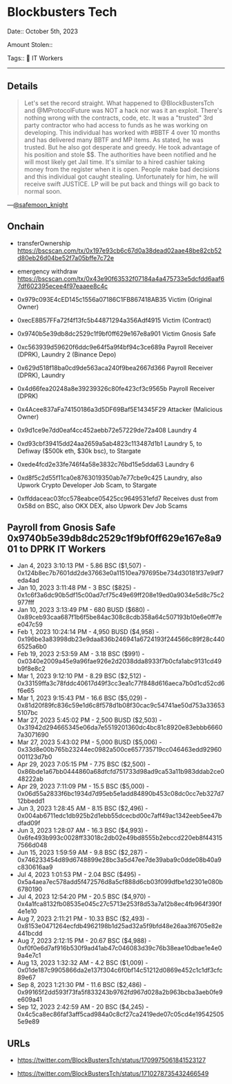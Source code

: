 # Blockbusters Tech

Date:: October 5th, 2023

Amount Stolen:: 

Tags:: 💼 IT Workers

---



## Details

> Let's set the record straight. What happened to @BlockBustersTch and @MProtocolFuture was NOT a hack nor was it an exploit. There's nothing wrong with the contracts, code, etc. It was a "trusted" 3rd party contractor who had access to funds as he was working on developing. This individual has worked with #BBTF 4 over 10 months and has delivered many BBTF and MP items. As stated, he was trusted. But he also got desperate and greedy. He took advantage of his position and stole $$. The authorities have been notified and he will most likely get Jail time. It's similar to a hired cashier taking money from the register when it is open. People make bad decisions and this individual got caught stealing. Unfortunately for him, he will receive swift JUSTICE. LP will be put back and things will go back to normal soon.

—[@safemoon_knight](https://twitter.com/safemoon_knight/status/1710422140271403094)


## Onchain

- transferOwnership https://bscscan.com/tx/0x197e93cb6c67d0a38dead02aae48be82cb52d80eb26d04be52f7a05bffe7c72e

- emergency withdraw https://bscscan.com/tx/0x43e90f63532f07184a4a475733e5dcfdd6aaf67df602395ecee4f97eaaee8c4c

- 0x979c093E4cED145c1556a07186C1FB867418AB35  Victim (Original Owner)
- 0xecE8B57FFa72f4f13fc5b44871294a356Adf4915  Victim (Contract)
- 0x9740b5e39db8dc2529c1f9bf0ff629e167e8a901  Victim Gnosis Safe
- 0xc563939d59620f6ddc9e64f5a9f4bf94c3ce689a  Payroll Receiver (DPRK), Laundry 2 (Binance Depo)
- 0x629d518f18ba0cd9de563aca240f9bea2667d366  Payroll Receiver (DPRK), Laundry
- 0x4d66fea20248a8e39239326c80fe423cf3c9565b  Payroll Receiver (DPRK)
- 0x4Acee837aFa74150186a3d5DF69Baf5E14345F29  Attacker (Malicious Owner)
- 0x9d1ce9e7dd0eaf4cc452aebb72e57229de72a408  Laundry 4
- 0xd93cbf39415dd24aa2659a5ab4823c113487d1b1  Laundry 5, to Defiway ($500k eth, $30k bsc), to Stargate
- 0xede4fcd2e33fe746f4a58e3832c76bd15e5dda63  Laundry 6
- 0xd8f5c2d55f11ca0e8763019350ab7e77cbe9c425  Laundry, also Upwork Crypto Developer Job Scam, to Stargate
- 0xffddaceac03fcc578eabce05425cc9649531efd7  Receives dust from 0x58d on BSC, also OKX DEX, also Upwork Dev Job Scams




## Payroll from Gnosis Safe 0x9740b5e39db8dc2529c1f9bf0ff629e167e8a901 to DPRK IT Workers

- Jan 4, 2023 3:10:13 PM - 5.86 BSC ($1,507) - 0x124b8ec7b7601dd2de37663e0a11510ea797695be734d30181f37e9df7eda4ad
- Jan 10, 2023 3:11:48 PM - 3 BSC ($825) - 0x1c6f3a6dc90b5df15c00ad7cf75c49e69ff208e19ed0a9034e5d8c75c2977fff
- Jan 10, 2023 3:13:49 PM - 680 BUSD ($680) - 0x89ceb93caa687f1b6f5be84ac308c8cdb358a64c507193b10e6e0ff7ee047c59
- Feb 1, 2023 10:24:14 PM - 4,950 BUSD ($4,958) - 0x196be3a83998db23e9daa836b246941a6724193f244566c89f28c4406525a6b0
- Feb 19, 2023 2:53:59 AM - 3.18 BSC ($991) - 0x0340e2009a45e9a96fae926e2d2038dda8933f7b0cfa1abc9131cd49b9f8e8c2
- Mar 1, 2023 9:12:10 PM - 8.29 BSC ($2,512) - 0x33159ffa3c78fddc40617d49f3cc3ea1c77f848d616aeca7b0d1cd52cd6f6e65
- Mar 1, 2023 9:15:43 PM - 16.6 BSC ($5,029) - 0x81d20f89fc836c59e1d6c8f578d1b08f30cac9c54741ae50d753a336535107bc
- Mar 27, 2023 5:45:02 PM - 2,500 BUSD ($2,503) - 0x31942d294665345e06da7e5519201360dc4bc81c8920e83ebbb66607a3071690
- Mar 27, 2023 5:43:02 PM - 5,000 BUSD ($5,006) - 0x33d8e00b765b23244ec0982a500ce657735719cc046463edd92960001123d7b0
- Apr 29, 2023 7:05:15 PM - 7.75 BSC ($2,500) - 0x86bde1a67bb0444860a68dfcfd751733d98ad9ca53a11b983ddab2ce048222ab
- Apr 29, 2023 7:11:09 PM - 15.5 BSC ($5,000) - 0x06d55a2833f6bc1934d7d95eb5e1add84890b453c08dc0cc7eb327d712bbedd1
- Jun 3, 2023 1:28:45 AM - 8.15 BSC ($2,496) - 0x004ab6711edc1db925b2d1ebb55dcecbd00c7aff49ac1342eeb5ee47bdfad09f
- Jun 3, 2023 1:28:07 AM - 16.3 BSC ($4,993) - 0x6fe493b993c0028ff33018c2db02e49bd8555b2ebccd220eb8f443157566d048
- Jun 15, 2023 1:59:59 AM - 9.8 BSC ($2,287) - 0x746233454d89d6748899e28bc3a5d47ee7de39aba9c0dde08b40a9c830616aa9
- Jul 4, 2023 1:01:53 PM - 2.04 BSC ($495) - 0x5a4aea7ec578add5f472576d8a5cf888d6cb03f099dfbe1d2301e080b6780190
- Jul 4, 2023 12:54:20 PM - 20.5 BSC ($4,970) - 0x4a1fca8132fb08535e045c27c5713e253f8d53a7a12b8ec4fb964f390f4e1e10
- Aug 7, 2023 2:11:21 PM - 10.33 BSC ($2,493) - 0x8153e0471264ecfdb4962198b1d25ad32a5f9bfd48e26aa3f6705e82e441bcdd
- Aug 7, 2023 2:12:15 PM - 20.67 BSC ($4,988) - 0xf0f0e6d7af916b530f9ad41ab47c046083d39c76b38eae10dbae1e4e09a4e7c1
- Aug 13, 2023 1:32:32 AM - 4.2 BSC ($1,009) - 0x01de187c9905866da2e137f304c6f0bf14c51212d0869e452c1c1df3cfc89e67
- Sep 8, 2023 1:21:30 PM - 11.6 BSC ($2,486) - 0x99165f2dd593f73fa5f833243b9762fd967d028a2b963bcba3aeb0fe9e609a41
- Sep 12, 2023 2:42:59 AM - 20 BSC ($4,245) - 0x4c5ca8ec86faf3aff5cad984a0c8cf27ca2419ede07c05cd4e195425055e9e89


## URLs

- https://twitter.com/BlockBustersTch/status/1709975061841523127

- https://twitter.com/BlockBustersTch/status/1710278735432466549



